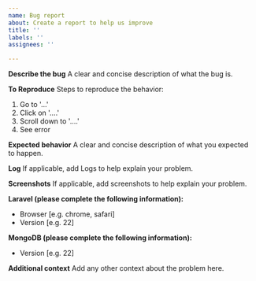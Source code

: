 ```yaml
---
name: Bug report
about: Create a report to help us improve
title: ''
labels: ''
assignees: ''

---
```


**Describe the bug**
A clear and concise description of what the bug is.

**To Reproduce**
Steps to reproduce the behavior:
1. Go to '...'
2. Click on '....'
3. Scroll down to '....'
4. See error

**Expected behavior**
A clear and concise description of what you expected to happen.

**Log**
If applicable, add Logs to help explain your problem.

**Screenshots**
If applicable, add screenshots to help explain your problem.

**Laravel (please complete the following information):**
 - Browser [e.g. chrome, safari]
 - Version [e.g. 22]

**MongoDB (please complete the following information):**
 - Version [e.g. 22]

**Additional context**
Add any other context about the problem here.
